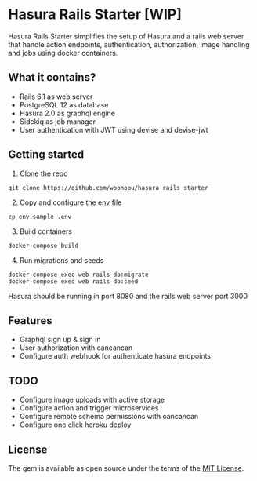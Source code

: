 # Hasura Rails Starter [WIP]

Hasura Rails Starter simplifies the setup of Hasura and a rails web server that handle action endpoints, authentication, authorization, image handling and jobs using docker containers.

## What it contains?

- Rails 6.1 as web server
- PostgreSQL 12 as database
- Hasura 2.0 as graphql engine
- Sidekiq as job manager
- User authentication with JWT using devise and devise-jwt

## Getting started

1. Clone the repo

```
git clone https://github.com/woohoou/hasura_rails_starter
```

2. Copy and configure the env file

```
cp env.sample .env
```

3. Build containers

```
docker-compose build
```

4. Run migrations and seeds

```
docker-compose exec web rails db:migrate
docker-compose exec web rails db:seed
```

Hasura should be running in port 8080 and the rails web server port 3000

## Features

- Graphql sign up & sign in
- User authorization with cancancan
- Configure auth webhook for authenticate hasura endpoints

## TODO

- Configure image uploads with active storage
- Configure action and trigger microservices
- Configure remote schema permissions with cancancan
- Configure one click heroku deploy

## License

The gem is available as open source under the terms of the [MIT License](https://opensource.org/licenses/MIT).
